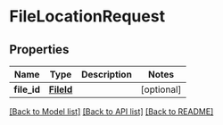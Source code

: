 # FileLocationRequest

## Properties
Name | Type | Description | Notes
------------ | ------------- | ------------- | -------------
**file_id** | [**FileId**](FileId.md) |  | [optional] 

[[Back to Model list]](../README.md#documentation-for-models) [[Back to API list]](../README.md#documentation-for-api-endpoints) [[Back to README]](../README.md)


